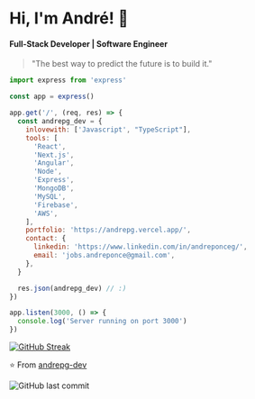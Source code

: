 # Hi, I'm André! 👋

#### Full-Stack Developer | Software Engineer 

> "The best way to predict the future is to build it."

```javascript
import express from 'express'

const app = express()

app.get('/', (req, res) => {
  const andrepg_dev = {
    inlovewith: ['Javascript', "TypeScript"],
    tools: [
      'React',
      'Next.js',
      'Angular',
      'Node',
      'Express',
      'MongoDB',
      'MySQL',
      'Firebase',
      'AWS',
    ],
    portfolio: 'https://andrepg.vercel.app/',
    contact: {
      linkedin: 'https://www.linkedin.com/in/andreponceg/',
      email: 'jobs.andreponce@gmail.com',
    },
  }

  res.json(andrepg_dev) // :)
})

app.listen(3000, () => {
  console.log('Server running on port 3000')
})
```

[![GitHub Streak](https://github-readme-streak-stats.herokuapp.com?user=andrepg-dev&theme=radical)](https://git.io/streak-stats)

⭐️ From [andrepg-dev](https://github.com/andrepg-dev)

![GitHub last commit](https://img.shields.io/github/last-commit/andrepg-dev/andrepg-dev)
